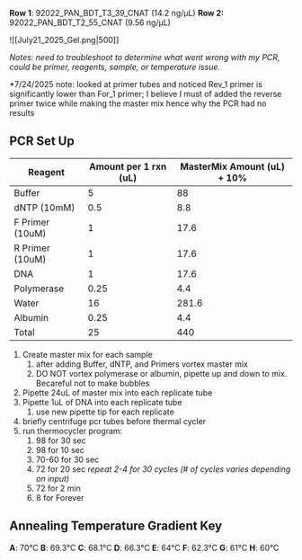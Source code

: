 **Row 1**: 92022_PAN_BDT_T3_39_CNAT (14.2 ng/μL)
**Row 2:** 92022_PAN_BDT_T2_55_CNAT (9.56 ng/μL)

![[July21_2025_Gel.png|500]]

*Notes: need to troubleshoot to determine what went wrong with my PCR, could be primer, reagents, sample, or temperature issue.* 

*7/24/2025 note: looked at primer tubes and noticed Rev_1 primer is significantly lower than For_1 primer; I believe I must of added the reverse primer twice while making the master mix hence why the PCR had no results
## PCR Set Up 

| Reagent         | Amount per 1 rxn (uL) | MasterMix Amount (uL) + 10% |
| --------------- | --------------------- | --------------------------- |
| Buffer          | 5                     | 88                          |
| dNTP (10mM)     | 0.5                   | 8.8                         |
| F Primer (10uM) | 1                     | 17.6                        |
| R Primer (10uM) | 1                     | 17.6                        |
| DNA             | 1                     | 17.6                        |
| Polymerase      | 0.25                  | 4.4                         |
| Water           | 16                    | 281.6                       |
| Albumin         | 0.25                  | 4.4                         |
| Total           | 25                    | 440                         |
1. Create master mix for each sample
    1. after adding Buffer, dNTP, and Primers vortex master mix
    2. DO NOT vortex polymerase or albumin, pipette up and down to mix. Becareful not to make bubbles
2. Pipette 24uL of master mix into each replicate tube
3. Pipette 1uL of DNA into each replicate tube
    1. use new pipette tip for each replicate
4. briefly centrifuge pcr tubes before thermal cycler
5. run thermocycler program:
    1. 98 for 30 sec
    2. 98 for 10 sec
    3. 70-60 for 30 sec
    4. 72 for 20 sec _repeat 2-4 for 30 cycles (# of cycles varies depending on input)_
    5. 72 for 2 min
    6. 8 for Forever

## Annealing Temperature Gradient Key 
**A**: 70°C
**B**: 69.3°C
**C**: 68.1°C
**D**: 66.3°C
**E**: 64°C
**F**: 62.3°C
**G**: 61°C
**H**: 60°C
